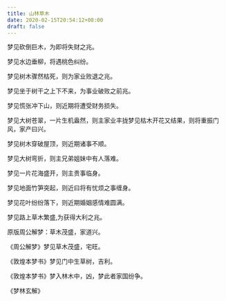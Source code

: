 ```yaml
---
title: 山林草木
date: 2020-02-15T20:54:12+08:00
draft: false
---
```


梦见砍倒巨木，为即将失财之兆。

梦见水边垂柳，将遇桃色纠纷。

梦见树木骤然枯死，则为家业败退之兆。

梦见坐于树干之上下不来，为事业破败之前兆。

梦见慌张冲下山，则近期将遭受财务损失。

梦见大树苍翠，一片生机盎然，则主家业丰拢梦见枯木开花又结果，则将重振门风，家产曰兴。

梦见树木穿破屋顶，则近期诸事不顺。

梦见大树弯折，则主兄弟姐妹中有人落难。

梦见一片花海盛开，则主贵事临身。

梦见地面竹笋突起，则近曰将有忧烦之事缠身。

梦见花叶纷纷落下，则近期婚姻感情难圆满。

梦见路上草木繁盛,为获得大利之兆。

原版周公解梦：草木茂盛，家道兴。

《周公解梦》梦见草木茂盛，宅旺。

《敦煌本梦书》梦见门中生草树，吉利。

《敦煌本梦书》梦入林木中，凶，梦此者家国纷争。

《梦林玄解》